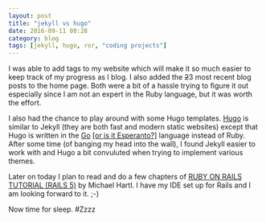 ```yaml
---
layout: post
title: "jekyll vs hugo"
date: 2016-09-11 00:28
category: blog
tags: [jekyll, hugo, ror, "coding projects"]
---
```

I was able to add tags to my website which will make it so much easier to keep track of my progress as I blog. I also added the <strike>2</strike>3 most recent blog posts to the home page. Both were a bit of a hassle trying to figure it out especially since I am not an expert in the Ruby language, but it was worth the effort.

I also had the chance to play around with some Hugo templates. <a href="https://gohugo.io/">Hugo</a> is similar to Jekyll (they are both fast and modern static websites) except that Hugo is written in the <a href="https://golang.org/">Go</a> <a href="https://en.wikipedia.org/wiki/Esperanto">[or is it Esperanto?]</a> language instead of Ruby. After some time (of banging my head into the wall), I found Jekyll easier to work with and Hugo a bit convuluted when trying to implement various themes.

Later on today I plan to read and do a few chapters of <a href="https://www.railstutorial.org/book/beginning">RUBY ON RAILS TUTORIAL (RAILS 5)</a> by Michael Hartl. I have my IDE set up for Rails and I am looking forward to it. ;-)

Now time for sleep. #Zzzz